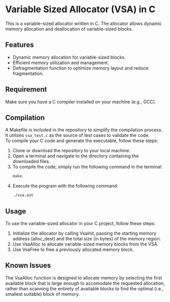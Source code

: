 
# Variable Sized Allocator (VSA) in C

This is a variable-sized allocator written in C. 
The allocator allows dynamic memory allocation and deallocation of variable-sized blocks.

## Features

- Dynamic memory allocation for variable-sized blocks.
- Efficient memory utilization and management.
- Defragmentation function to optimize memory layout and reduce fragmentation.
## Requirement

Make sure you have a C compiler installed on your machine (e.g., GCC).
## Compilation

A Makefile is included in the repository to simplify the compilation process. It utilizes `vsa_test.c` as the source of test cases to validate the code.<br>
To compile your C code and generate the executable, follow these steps:

1. Clone or download the repository to your local machine.
2. Open a terminal and navigate to the directory containing the downloaded files.
3. To compile the code, simply run the following command in the terminal:
   ```bash
   make
   ```
4. Execute the program with the following command:
   ```bash
   ./vsa.out
   ```
## Usage

To use the variable-sized allocator in your C project, follow these steps:
1. Initialize the allocator by calling VsaInit, passing the starting memory address (alloc_dest) and the total size (in bytes) of the memory region.
2. Use VsaAlloc to allocate variable-sized memory blocks from the VSA. 
3. Use VsaFree to free a previously allocated memory block.

## Known Issues

The VsaAlloc function is designed to allocate memory by selecting the first available block that is large enough to accomodate the requested allocation, rather than scanning the entirety of available blocks to find the optimal (i.e., smallest suitable) block of memory.
